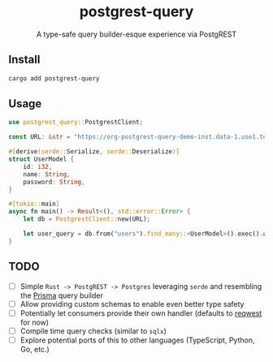 <h1 align="center">postgrest-query</h1>
<p align="center">A type-safe query builder-esque experience via PostgREST</p>

## Install

```bash
cargo add postgrest-query
```

## Usage

```rust
use postgrest_query::PostgrestClient;

const URL: &str = "https://org-postgrest-query-demo-inst.data-1.use1.tembo.io/restapi/v1";

#[derive(serde::Serialize, serde::Deserialize)]
struct UserModel {
    id: i32,
    name: String,
    password: String,
}

#[tokio::main]
async fn main() -> Result<(), std::error::Error> {
    let db = PostgrestClient::new(URL);

    let user_query = db.from("users").find_many::<UserModel>().exec().await;
}
```

## TODO

- [ ] Simple `Rust -> PostgREST -> Postgres` leveraging `serde` and resembling the [Prisma](https://github.com/prisma/prisma) query builder
- [ ] Allow providing custom schemas to enable even better type safety
- [ ] Potentially let consumers provide their own handler (defaults to [reqwest](https://crates.io/crates/reqwest) for now)
- [ ] Compile time query checks (similar to `sqlx`)
- [ ] Explore potential ports of this to other languages (TypeScript, Python, Go, etc.)
